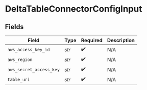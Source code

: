 # DeltaTableConnectorConfigInput


## Fields

| Field                   | Type                    | Required                | Description             |
| ----------------------- | ----------------------- | ----------------------- | ----------------------- |
| `aws_access_key_id`     | *str*                   | :heavy_check_mark:      | N/A                     |
| `aws_region`            | *str*                   | :heavy_check_mark:      | N/A                     |
| `aws_secret_access_key` | *str*                   | :heavy_check_mark:      | N/A                     |
| `table_uri`             | *str*                   | :heavy_check_mark:      | N/A                     |